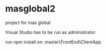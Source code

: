 # masglobal2
project for mas global


Visual Studio has to be run as administrator.

run npm install on: master\FrontEnd\ClientApp
